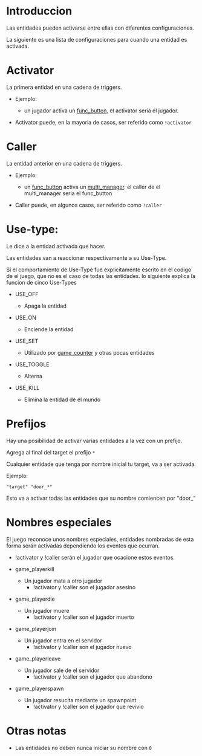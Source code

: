 # Introduccion

Las entidades pueden activarse entre ellas con diferentes configuraciones.

La siguiente es una lista de configuraciones para cuando una entidad es activada.

# Activator

La primera entidad en una cadena de triggers.

- Ejemplo:
	- un jugador activa un [func_button](func_button.md), el activator seria el jugador.
	
- Activator puede, en la mayoria de casos, ser referido como ``!activator``

# Caller

La entidad anterior en una cadena de triggers.

- Ejemplo:
	- un [func_button](func_button.md) activa un [multi_manager](multi_manager.md). el caller de el multi_manager seria el func_button
	
- Caller puede, en algunos casos, ser referido como ``!caller``

# Use-type:

Le dice a la entidad activada que hacer.

Las entidades van a reaccionar respectivamente a su Use-Type.

Si el comportamiento de Use-Type fue explicitamente escrito en el codigo de el juego, que no es el caso de todas las entidades. lo siguiente explica la funcion de cinco Use-Types

- USE_OFF
	- Apaga la entidad

- USE_ON
	- Enciende la entidad

- USE_SET
	- Utilizado por [game_counter](game_counter.md) y otras pocas entidades

- USE_TOGGLE
	- Alterna

- USE_KILL
	- Elimina la entidad de el mundo

# Prefijos

Hay una posibilidad de activar varias entidades a la vez con un prefijo.

Agrega al final del target el prefijo ``*``

Cualquier entidade que tenga por nombre inicial tu target, va a ser activada.

Ejemplo:
```angelscript
"target" "door_*"
```
Esto va a activar todas las entidades que su nombre comiencen por "door_"

# Nombres especiales

El juego reconoce unos nombres especiales, entidades nombradas de esta forma serán activadas dependiendo los eventos que ocurran.

- !activator y !caller serán el jugador que ocacione estos eventos.

- game_playerkill
	- Un jugador mata a otro jugador
		- !activator y !caller son el jugador asesino

- game_playerdie
	- Un jugador muere
		- !activator y !caller son el jugador muerto

- game_playerjoin
	- Un jugador entra en el servidor
		- !activator y !caller son el jugador nuevo

- game_playerleave
	- Un jugador sale de el servidor
		- !activator y !caller son el jugador que abandono

- game_playerspawn
	- Un jugador resucita mediante un spawnpoint
		- !activator y !caller son el jugador que revivio

# Otras notas

- Las entidades no deben nunca iniciar su nombre con ``0``